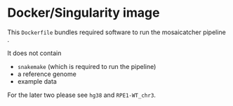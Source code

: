 # Docker/Singularity image

This `Dockerfile` bundles required software to run the mosaicatcher pipeline .

It does not contain
* `snakemake` (which is required to run the pipeline)
* a reference genome
* example data

For the later two please see `hg38` and `RPE1-WT_chr3`.
